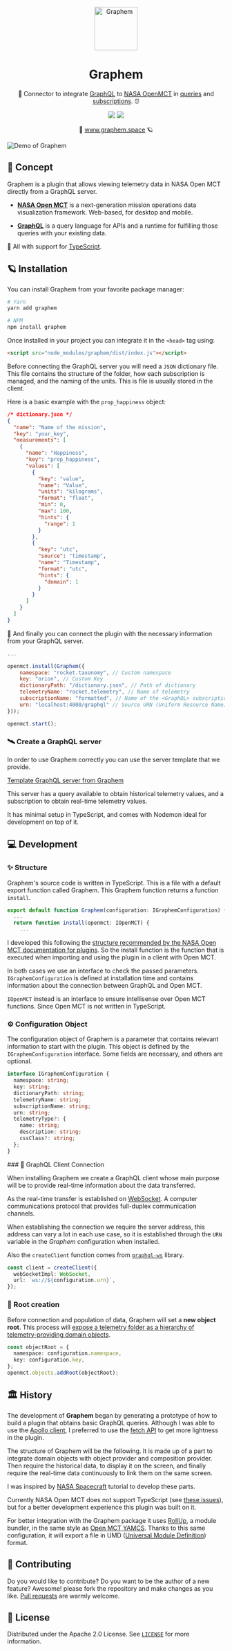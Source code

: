 <p align="center">
  <img
    src=".github/logo.png"
    align="center"
    width="100"
    alt="Graphem"
    title="Graphem"
  />
  <h1 align="center">Graphem</h1>
</p>

<p align="center">
  🚀 Connector to integrate <a href="https://graphql.org/" target="_blank">GraphQL</a> to <a href="https://nasa.github.io/openmct/" target="_blank">NASA OpenMCT</a> in <a href="https://graphql.org/learn/queries/" target="_blank">queries</a> and <a href="https://www.apollographql.com/docs/react/data/subscriptions/" target="_blank">subscriptions</a>. ⏰
</p>

<p align="center">
  <a href="https://github.com/enisdenjo/graphql-ws"><img src="https://img.shields.io/static/v1?label=GraphQL&message=v16.6.6&color=E10098&logo=graphql&style=flat-square" /></a>
  <a href="https://github.com/enisdenjo/graphql-ws"><img src="https://img.shields.io/static/v1?label=NASA%20Open%20MCT&message=v2.1.2&color=E03C31&logo=nasa&style=flat-square" /></a>
</p>

<p align="center">
  🚀 <a href="https://www.graphem.space">www.graphem.space</a> 🪐
</p>

![Demo of Graphem](./.github/demo.jpg)

## 🚀 Concept

Graphem is a plugin that allows viewing telemetry data in NASA Open MCT directly from a GraphQL server.

- [**NASA Open MCT**](https://github.com/nasa/openmct) is a next-generation mission operations data visualization framework. Web-based, for desktop and mobile.

- [**GraphQL**](https://github.com/graphql/graphql-js) is a query language for APIs and a runtime for fulfilling those queries with your existing data.

🛃 All with support for [TypeScript](https://github.com/microsoft/TypeScript).

## 🪐 Installation

You can install Graphem from your favorite package manager:

```bash
# Yarn
yarn add graphem
```

```bash
# NPM
npm install graphem
```

Once installed in your project you can integrate it in the `<head>` tag using:

```html
<script src="node_modules/graphem/dist/index.js"></script>
```

Before connecting the GraphQL server you will need a `JSON` dictionary file. This file contains the structure of the folder, how each subscription is managed, and the naming of the units. This is file is usually stored in the client.

Here is a basic example with the `prop_happiness` object:

```json
/* dictionary.json */
{
  "name": "Name of the mission",
  "key": "your_key",
  "measurements": [
    {
      "name": "Happiness",
      "key": "prop_happiness",
      "values": [
        {
          "key": "value",
          "name": "Value",
          "units": "kilograms",
          "format": "float",
          "min": 0,
          "max": 100,
          "hints": {
            "range": 1
          }
        },
        {
          "key": "utc",
          "source": "timestamp",
          "name": "Timestamp",
          "format": "utc",
          "hints": {
            "domain": 1
          }
        }
      ]
    }
  ]
}
```

🔌 And finally you can connect the plugin with the necessary information from your GraphQL server.

```js
...

openmct.install(Graphem({
    namespace: "rocket.taxonomy", // Custom namespace
    key: "orion", // Custom Key
    dictionaryPath: "/dictionary.json", // Path of dictionary
    telemetryName: "rocket.telemetry", // Name of telemetry
    subscriptionName: "formatted", // Name of the <GraphQL> subscription for historical telemetry
    urn: "localhost:4000/graphql" // Source URN (Uniform Resource Name)
}));

openmct.start();
```

### 🛰 Create a GraphQL server

In order to use Graphem correctly you can use the server template that we provide.

[Template GraphQL server from Graphem](https://github.com/360macky/basic-graphql-server-open-mct/)

This server has a query available to obtain historical telemetry values, and a subscription to obtain real-time telemetry values.

It has minimal setup in TypeScript, and comes with Nodemon ideal for development on top of it.

## 💻 Development

### ✨ Structure

Graphem's source code is written in TypeScript. This is a file with a default export function called Graphem. This Graphem function returns a function `install`.

```ts
export default function Graphem(configuration: IGraphemConfiguration) {
  ...
  return function install(openmct: IOpenMCT) {
    ...
```

I developed this following the [structure recommended by the NASA Open MCT documentation for plugins](https://nasa.github.io/openmct/plugins-documentation/). So the install function is the function that is executed when importing and using the plugin in a client with Open MCT.

In both cases we use an interface to check the passed parameters. `IGraphemConfiguration` is defined at installation time and contains information about the connection between GraphQL and Open MCT.

`IOpenMCT` instead is an interface to ensure intellisense over Open MCT functions. Since Open MCT is not written in TypeScript.

### ⚙️ Configuration Object

The configuration object of Graphem is a parameter that contains relevant information to start with the plugin. This object is defined by the `IGraphemConfiguration` interface. Some fields are necessary, and others are optional.

```ts
interface IGraphemConfiguration {
  namespace: string;
  key: string;
  dictionaryPath: string;
  telemetryName: string;
  subscriptionName: string;
  urn: string;
  telemetryType?: {
    name: string;
    description: string;
    cssClass?: string;
  };
}
```


### 👛 GraphQL Client Connection

When installing Graphem we create a GraphQL client whose main purpose will be to provide real-time information about the data transferred.

As the real-time transfer is established on [WebSocket](https://developer.mozilla.org/en-US/docs/Web/API/WebSockets_API). A computer communications protocol that provides full-duplex communication channels.

When establishing the connection we require the server address, this address can vary a lot in each use case, so it is established through the `URN` variable in the _Graphem_ configuration when installed.

Also the `createClient` function comes from [`graphql-ws`](https://www.npmjs.com/package/graphql-ws) library.

```ts
const client = createClient({
  webSocketImpl: WebSocket,
  url: `ws://${configuration.urn}`,
});
```

### 🌳 Root creation

Before connection and population of data, Graphem will set a **new object root**. This process will [expose a telemetry folder as a hierarchy of telemetry-providing domain objects](https://github.com/nasa/openmct/blob/master/API.md#root-objects).

```ts
const objectRoot = {
  namespace: configuration.namespace,
  key: configuration.key,
};
openmct.objects.addRoot(objectRoot);
```

## 🏛️ History

The development of **Graphem** began by generating a prototype of how to build a plugin that obtains basic GraphQL queries. Although I was able to use the [Apollo client](https://www.apollographql.com/docs/react/), I preferred to use the [fetch API](https://developer.mozilla.org/en-US/docs/Web/API/Fetch_API) to get more lightness in the plugin.

The structure of Graphem will be the following. It is made up of a part to integrate domain objects with object provider and composition provider. Then require the historical data, to display it on the screen, and finally require the real-time data continuously to link them on the same screen.

I was inspired by [NASA Spacecraft](https://github.com/nasa/openmct-tutorial) tutorial to develop these parts.

Currently NASA Open MCT does not support TypeScript (see [these issues](https://github.com/nasa/openmct/issues?q=is%3Aissue+is%3Aopen+typescript)), but for a better development experience this plugin was built on it.

For better integration with the Graphem package it uses [RollUp](https://rollupjs.org/guide/en/), a module bundler, in the same style as [Open MCT YAMCS](https://github.com/evenstensberg/yamcs-openmct-plugin). Thanks to this same configuration, it will export a file in UMD ([Universal Module Definition](https://github.com/umdjs/umd)) format.

## 🤲 Contributing

Do you would like to contribute? Do you want to be the author of a new feature? Awesome! please fork the repository and make changes as you like. [Pull requests](https://github.com/360macky/project-name/pulls) are warmly welcome.

## 📃 License

Distributed under the Apache 2.0 License.
See [`LICENSE`](./LICENSE) for more information.
